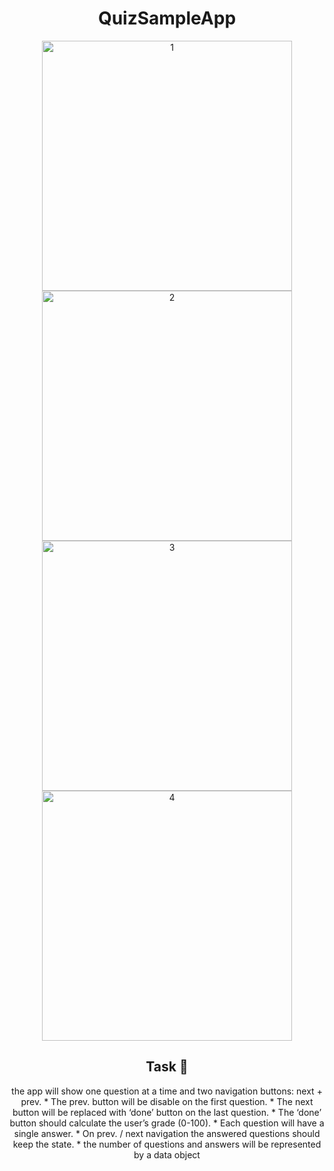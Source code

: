 
<div align="center">
  <h1>QuizSampleApp</h1>
</div>

<div align="center">
  <img width="400" src="https://user-images.githubusercontent.com/26820006/113538035-e6aa4c80-95e2-11eb-8e07-fa83096aa4bc.png" alt="1">
  <img width="400" src="https://user-images.githubusercontent.com/26820006/113538044-eca02d80-95e2-11eb-90af-77933920a86c.png" alt="2">
  <img width="400" src="https://user-images.githubusercontent.com/26820006/113538059-f32ea500-95e2-11eb-9510-8d59bbd7020b.png" alt="3">
  <img width="400" src="https://user-images.githubusercontent.com/26820006/113538067-f6c22c00-95e2-11eb-9a15-eedb301f6832.png" alt="4">
</div>


<div align="center">

## Task 📃
the app will show one question at a time and two navigation buttons:  next + prev.  * The prev. button will be disable on the first question. * The next button will be replaced with ‘done’ button on the last question. * The ‘done’ button should calculate the user’s grade (0-100). * Each question will have a single answer. * On prev. / next navigation the answered questions should keep the state. * the number of questions and answers will be represented by a data object

